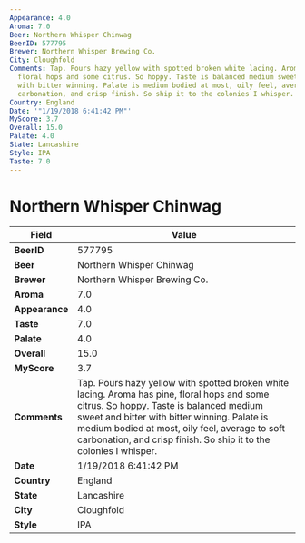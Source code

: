 ```yaml
---
Appearance: 4.0
Aroma: 7.0
Beer: Northern Whisper Chinwag
BeerID: 577795
Brewer: Northern Whisper Brewing Co.
City: Cloughfold
Comments: Tap. Pours hazy yellow with spotted broken white lacing. Aroma has pine,
  floral hops and some citrus. So hoppy. Taste is balanced medium sweet and bitter
  with bitter winning. Palate is medium bodied at most, oily feel, average to soft
  carbonation, and crisp finish. So ship it to the colonies I whisper.
Country: England
Date: '"1/19/2018 6:41:42 PM"'
MyScore: 3.7
Overall: 15.0
Palate: 4.0
State: Lancashire
Style: IPA
Taste: 7.0
---
```


# Northern Whisper Chinwag

| Field         | Value |
|---------------|-------|
| **BeerID** | 577795 |
| **Beer** | Northern Whisper Chinwag |
| **Brewer** | Northern Whisper Brewing Co. |
| **Aroma** | 7.0 |
| **Appearance** | 4.0 |
| **Taste** | 7.0 |
| **Palate** | 4.0 |
| **Overall** | 15.0 |
| **MyScore** | 3.7 |
| **Comments** | Tap. Pours hazy yellow with spotted broken white lacing. Aroma has pine, floral hops and some citrus. So hoppy. Taste is balanced medium sweet and bitter with bitter winning. Palate is medium bodied at most, oily feel, average to soft carbonation, and crisp finish. So ship it to the colonies I whisper. |
| **Date** | 1/19/2018 6:41:42 PM |
| **Country** | England |
| **State** | Lancashire |
| **City** | Cloughfold |
| **Style** | IPA |
